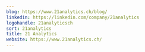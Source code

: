 ```yaml
---
blog: https://www.21analytics.ch/blog/
linkedin: https://linkedin.com/company/21analytics
logohandle: 21analyticsch
sort: 21analytics
title: 21 Analytics
website: https://www.21analytics.ch/
---
```

